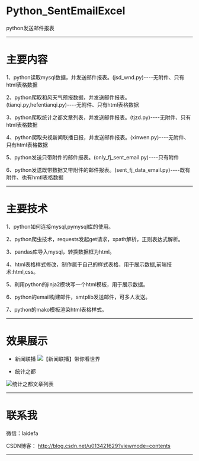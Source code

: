 # Python_SentEmailExcel
python发送邮件报表

------------------------------------------------------------------------------------------------------------------------------------------
# 主要内容
1、python读取mysql数据，并发送邮件报表。(jsd_wnd.py)----无附件、只有html表格数据

2、python爬取和风天气预报数据，并发送邮件报表。(tianqi.py,hefentianqi.py)----无附件、只有html表格数据

3、python爬取统计之都文章列表，并发送邮件报表。(tjzd.py)----无附件、只有html表格数据

4、python爬取央视新闻联播日报，并发送邮件报表。(xinwen.py)----无附件、只有html表格数据

5、python发送只带附件的邮件报表。(only_fj_sent_email.py)----只有附件

6、python发送既带数据又带附件的邮件报表。(sent_fj_data_email.py)----既有附件、也有hmtl表格数据

-----------------------------------------------------------------------------------------------------------------------------------------
# 主要技术
1、python如何连接mysql,pymysql库的使用。

2、python爬虫技术，requests发起get请求，xpath解析，正则表达式解析。

3、pandas库导入mysql，转换数据框为html。

4、html表格样式修改，制作属于自己的样式表格，用于展示数据,前端技术:html,css。

5、利用python的jinja2模块写一个html模板，用于展示数据。

6、python的email构建邮件，smtplib发送邮件，可多人发送。

7、python的mako模板渲染html表格样式。

----------------------------------------------------------------------------------------------------------------------------------------

# 效果展示
- 新闻联播
![【新闻联播】带你看世界](https://github.com/laidefa/Python_SentEmailExcel/raw/master/python_SentEmail/resource/xinwen.png)

- 统计之都

![统计之都文章列表](https://github.com/laidefa/Python_SentEmailExcel/raw/master/python_SentEmail/resource/tjzd.png)


---------------------------------------------------------------------------------------------------------------------------------------
# 联系我

微信：laidefa

CSDN博客： http://blog.csdn.net/u013421629?viewmode=contents

----------------------------------------------------------------------------------------------------------------------------------------



